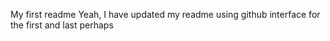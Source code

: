 ﻿My first readme
 Yeah, I have updated my readme using github interface for the first and last perhaps 
